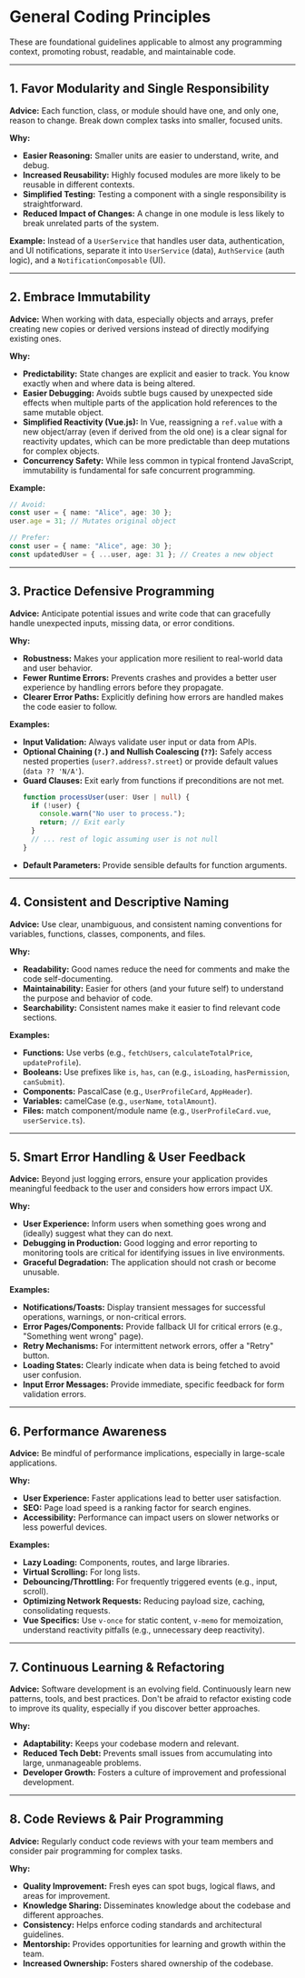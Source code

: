 # General Coding Principles

These are foundational guidelines applicable to almost any programming context, promoting robust, readable, and maintainable code.

-----

## 1\. Favor Modularity and Single Responsibility

**Advice:** Each function, class, or module should have one, and only one, reason to change. Break down complex tasks into smaller, focused units.

**Why:**

  * **Easier Reasoning:** Smaller units are easier to understand, write, and debug.
  * **Increased Reusability:** Highly focused modules are more likely to be reusable in different contexts.
  * **Simplified Testing:** Testing a component with a single responsibility is straightforward.
  * **Reduced Impact of Changes:** A change in one module is less likely to break unrelated parts of the system.

**Example:** Instead of a `UserService` that handles user data, authentication, and UI notifications, separate it into `UserService` (data), `AuthService` (auth logic), and a `NotificationComposable` (UI).

-----

## 2\. Embrace Immutability

**Advice:** When working with data, especially objects and arrays, prefer creating new copies or derived versions instead of directly modifying existing ones.

**Why:**

  * **Predictability:** State changes are explicit and easier to track. You know exactly when and where data is being altered.
  * **Easier Debugging:** Avoids subtle bugs caused by unexpected side effects when multiple parts of the application hold references to the same mutable object.
  * **Simplified Reactivity (Vue.js):** In Vue, reassigning a `ref.value` with a new object/array (even if derived from the old one) is a clear signal for reactivity updates, which can be more predictable than deep mutations for complex objects.
  * **Concurrency Safety:** While less common in typical frontend JavaScript, immutability is fundamental for safe concurrent programming.

**Example:**

```typescript
// Avoid:
const user = { name: "Alice", age: 30 };
user.age = 31; // Mutates original object

// Prefer:
const user = { name: "Alice", age: 30 };
const updatedUser = { ...user, age: 31 }; // Creates a new object
```

-----

## 3\. Practice Defensive Programming

**Advice:** Anticipate potential issues and write code that can gracefully handle unexpected inputs, missing data, or error conditions.

**Why:**

  * **Robustness:** Makes your application more resilient to real-world data and user behavior.
  * **Fewer Runtime Errors:** Prevents crashes and provides a better user experience by handling errors before they propagate.
  * **Clearer Error Paths:** Explicitly defining how errors are handled makes the code easier to follow.

**Examples:**

  * **Input Validation:** Always validate user input or data from APIs.
  * **Optional Chaining (`?.`) and Nullish Coalescing (`??`):** Safely access nested properties (`user?.address?.street`) or provide default values (`data ?? 'N/A'`).
  * **Guard Clauses:** Exit early from functions if preconditions are not met.
    ```typescript
    function processUser(user: User | null) {
      if (!user) {
        console.warn("No user to process.");
        return; // Exit early
      }
      // ... rest of logic assuming user is not null
    }
    ```
  * **Default Parameters:** Provide sensible defaults for function arguments.

-----

## 4\. Consistent and Descriptive Naming

**Advice:** Use clear, unambiguous, and consistent naming conventions for variables, functions, classes, components, and files.

**Why:**

  * **Readability:** Good names reduce the need for comments and make the code self-documenting.
  * **Maintainability:** Easier for others (and your future self) to understand the purpose and behavior of code.
  * **Searchability:** Consistent names make it easier to find relevant code sections.

**Examples:**

  * **Functions:** Use verbs (e.g., `fetchUsers`, `calculateTotalPrice`, `updateProfile`).
  * **Booleans:** Use prefixes like `is`, `has`, `can` (e.g., `isLoading`, `hasPermission`, `canSubmit`).
  * **Components:** PascalCase (e.g., `UserProfileCard`, `AppHeader`).
  * **Variables:** camelCase (e.g., `userName`, `totalAmount`).
  * **Files:** match component/module name (e.g., `UserProfileCard.vue`, `userService.ts`).

-----

## 5\. Smart Error Handling & User Feedback

**Advice:** Beyond just logging errors, ensure your application provides meaningful feedback to the user and considers how errors impact UX.

**Why:**

  * **User Experience:** Inform users when something goes wrong and (ideally) suggest what they can do next.
  * **Debugging in Production:** Good logging and error reporting to monitoring tools are critical for identifying issues in live environments.
  * **Graceful Degradation:** The application should not crash or become unusable.

**Examples:**

  * **Notifications/Toasts:** Display transient messages for successful operations, warnings, or non-critical errors.
  * **Error Pages/Components:** Provide fallback UI for critical errors (e.g., "Something went wrong" page).
  * **Retry Mechanisms:** For intermittent network errors, offer a "Retry" button.
  * **Loading States:** Clearly indicate when data is being fetched to avoid user confusion.
  * **Input Error Messages:** Provide immediate, specific feedback for form validation errors.

-----

## 6\. Performance Awareness

**Advice:** Be mindful of performance implications, especially in large-scale applications.

**Why:**

  * **User Experience:** Faster applications lead to better user satisfaction.
  * **SEO:** Page load speed is a ranking factor for search engines.
  * **Accessibility:** Performance can impact users on slower networks or less powerful devices.

**Examples:**

  * **Lazy Loading:** Components, routes, and large libraries.
  * **Virtual Scrolling:** For long lists.
  * **Debouncing/Throttling:** For frequently triggered events (e.g., input, scroll).
  * **Optimizing Network Requests:** Reducing payload size, caching, consolidating requests.
  * **Vue Specifics:** Use `v-once` for static content, `v-memo` for memoization, understand reactivity pitfalls (e.g., unnecessary deep reactivity).

-----

## 7\. Continuous Learning & Refactoring

**Advice:** Software development is an evolving field. Continuously learn new patterns, tools, and best practices. Don't be afraid to refactor existing code to improve its quality, especially if you discover better approaches.

**Why:**

  * **Adaptability:** Keeps your codebase modern and relevant.
  * **Reduced Tech Debt:** Prevents small issues from accumulating into large, unmanageable problems.
  * **Developer Growth:** Fosters a culture of improvement and professional development.

-----

## 8\. Code Reviews & Pair Programming

**Advice:** Regularly conduct code reviews with your team members and consider pair programming for complex tasks.

**Why:**

  * **Quality Improvement:** Fresh eyes can spot bugs, logical flaws, and areas for improvement.
  * **Knowledge Sharing:** Disseminates knowledge about the codebase and different approaches.
  * **Consistency:** Helps enforce coding standards and architectural guidelines.
  * **Mentorship:** Provides opportunities for learning and growth within the team.
  * **Increased Ownership:** Fosters shared ownership of the codebase.